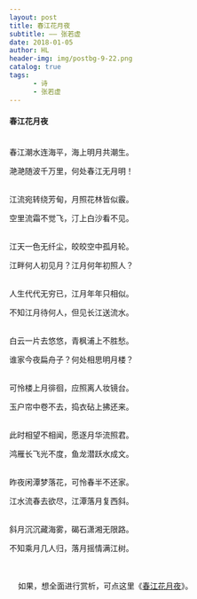 ```yaml
---
layout: post
title: 春江花月夜
subtitle: —— 张若虚
date: 2018-01-05
author: HL
header-img: img/postbg-9-22.png
catalog: true
tags:
      - 诗
      - 张若虚
---
```


<h4>春江花月夜</h4>

<br>
春江潮水连海平，海上明月共潮生。

滟滟随波千万里，何处春江无月明！

<br>
江流宛转绕芳甸，月照花林皆似霰。

空里流霜不觉飞，汀上白沙看不见。

<br>
江天一色无纤尘，皎皎空中孤月轮。

江畔何人初见月？江月何年初照人？

<br>
人生代代无穷已，江月年年只相似。

不知江月待何人，但见长江送流水。

<br>
白云一片去悠悠，青枫浦上不胜愁。

谁家今夜扁舟子？何处相思明月楼？

<br>
可怜楼上月徘徊，应照离人妆镜台。

玉户帘中卷不去，捣衣砧上拂还来。

<br>
此时相望不相闻，愿逐月华流照君。

鸿雁长飞光不度，鱼龙潜跃水成文。

<br>
昨夜闲潭梦落花，可怜春半不还家。

江水流春去欲尽，江潭落月复西斜。

<br>
斜月沉沉藏海雾，碣石潇湘无限路。

不知乘月几人归，落月摇情满江树。


<br>
<br>
&nbsp;&nbsp;&nbsp;&nbsp;如果，想全面进行赏析，可点这里《<a href="https://so.gushiwen.org/shiwenv_3aed26d1fa99.aspx" target="_blank">春江花月夜</a>》。